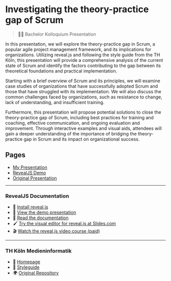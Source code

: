 # Investigating the theory-practice gap of Scrum

> 👨‍🎓 Bachelor Kolloquium Presentation

In this presentation, we will explore the theory-practice gap in Scrum, a popular agile project management framework, and its implications for organizations. Utilizing reveal.js and following the style guide from the TH Köln, this presentation will provide a comprehensive analysis of the current state of Scrum and identify the factors contributing to the gap between its theoretical foundations and practical implementation.

Starting with a brief overview of Scrum and its principles, we will examine case studies of organizations that have successfully adopted Scrum and those that have struggled with its implementation. We will also discuss the common challenges faced by organizations, such as resistance to change, lack of understanding, and insufficient training.

Furthermore, this presentation will propose potential solutions to close the theory-practice gap of Scrum, including best practices for training and coaching, effective communication, and ongoing evaluation and improvement. Through interactive examples and visual aids, attendees will gain a deeper understanding of the importance of bridging the theory-practice gap in Scrum and its impact on organizational success.

## Pages

- [My Presentation](https://inf166.github.io/mai-joel_maximilian-bachelor_kolloquium/)
- [RevealJS Demo](https://inf166.github.io/mai-joel_maximilian-bachelor_kolloquium/demo.html)
- [Original Presentation](https://inf166.github.io/mai-joel_maximilian-bachelor_kolloquium/mi-original.html)

---

### RevealJS Documentation

- 🚀 [Install reveal.js](https://revealjs.com/installation)
- 👀 [View the demo presentation](https://revealjs.com/demo)
- 📖 [Read the documentation](https://revealjs.com/markup/)
- 🖌 [Try the visual editor for reveal.js at Slides.com](https://slides.com/)
- 🎬 [Watch the reveal.js video course (paid)](https://revealjs.com/course)

---

### TH Köln Medieninformatik

- 🏫 [Homepage](http://www.medieninformatik.fh-koeln.de)
- 💄 [Styleguide](https://www.medieninformatik.th-koeln.de/tools/styleguide/)
- 🌍 [Original Repository](https://github.com/th-koeln/mi-bachelor-praxisprojektseminar/tree/master/material/mi-pps-praesentation)

